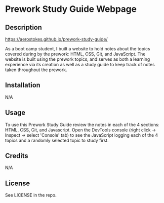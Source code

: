 # Prework Study Guide Webpage

## Description
https://aerostokes.github.io/prework-study-guide/

As a boot camp student, I built a website to hold notes about the topics covered during by the prework: HTML, CSS, Git, and JavaScript. 
The website is built using the prework topics, and serves as both a learning experience via its creation as well as a study guide to keep track of notes taken throughout the prework. 

## Installation

N/A

## Usage

To use this Prework Study Guide review the notes in each of the 4 sections:  HTML, CSS, Git, and Javascript. Open the  DevTools console (right click -> Inspect -> select 'Console' tab) to see the JavaScript logging each of the 4 topics and a randomly selected topic to study first.

## Credits

N/A

## License

See LICENSE in the repo.
